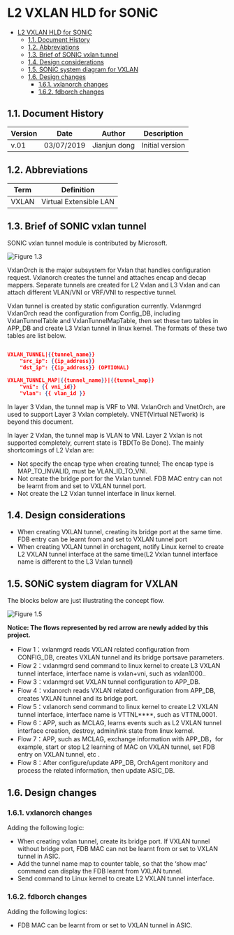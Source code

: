 # L2 VXLAN HLD for SONiC

<!-- TOC -->

- [L2 VXLAN HLD for SONiC](#l2-vxlan-hld-for-sonic)
  - [1.1. Document History](#11-document-history)
  - [1.2. Abbreviations](#12-abbreviations)
  - [1.3. Brief of SONIC vxlan tunnel](#13-brief-of-sonic-vxlan-tunnel)
  - [1.4. Design considerations](#14-design-considerations)
  - [1.5. SONiC system diagram for VXLAN](#15-sonic-system-diagram-for-vxlan)
  - [1.6. Design changes](#16-design-changes)
    - [1.6.1. vxlanorch changes](#161-vxlanorch-changes)
    - [1.6.2. fdborch changes](#162-fdborch-changes)

<!-- /TOC -->

## 1.1. Document History

Version | Date | Author | Description
---------|----------|---------|-----
v.01 | 03/07/2019 | Jianjun dong | Initial version

## 1.2. Abbreviations

Term | Definition
---------|----------
VXLAN | Virtual Extensible LAN

## 1.3. Brief of SONIC vxlan tunnel

SONIC vxlan tunnel module is contributed by Microsoft.

![Figure 1.3](https://github.com/shine4chen/SONiC/blob/l2-vxlan/images/l2_vxlan_hld/L2-vxlan-HLD-figure-1.3.png)

VxlanOrch is the major subsystem for Vxlan that handles configuration request. Vxlanorch creates the tunnel and attaches encap and decap mappers. Separate tunnels are created for L2 Vxlan and L3 Vxlan and can attach different VLAN/VNI or VRF/VNI to respective tunnel.

Vxlan tunnel is created by static configuration currently. Vxlanmgrd VxlanOrch read the configuration from Config_DB, including VxlanTunnelTable and VxlanTunnelMapTable, then set these two tables in APP_DB and create L3 Vxlan tunnel in linux kernel. The formats of these two tables are list below.

```json

VXLAN_TUNNEL|{{tunnel_name}}
    "src_ip": {{ip_address}}
    "dst_ip": {{ip_address}} (OPTIONAL)

VXLAN_TUNNEL_MAP|{{tunnel_name}}|{{tunnel_map}}
    "vni": {{ vni_id}}
    "vlan": {{ vlan_id }}

```

In layer 3 Vxlan, the tunnel map is VRF to VNI. VxlanOrch and VnetOrch, are used to support Layer 3 Vxlan completely. VNET(Virtual NETwork) is beyond this document.

In layer 2 Vxlan, the tunnel map is VLAN to VNI. Layer 2 Vxlan is not supported completely, current state is TBD(To Be Done). The mainly shortcomings of L2 Vxlan are:

- Not specify the encap type when creating tunnel; The encap type is MAP_TO_INVALID, must be VLAN_ID_TO_VNI.
- Not create the bridge port for the Vxlan tunnel. FDB MAC entry can not be learnt from and set to VXLAN tunnel port.
- Not create the L2 Vxlan tunnel interface in linux kernel.

## 1.4. Design considerations

- When creating VXLAN tunnel, creating its bridge port at the same time. FDB entry can be learnt from and set to VXLAN tunnel port
- When creating VXLAN tunnel in orchagent, notify Linux kernel to create L2 VXLAN tunnel interface at the same time(L2 Vxlan tunnel interface name is different to the L3 Vxlan tunnel)

## 1.5. SONiC system diagram for VXLAN

The blocks below are just illustrating the concept flow.

![Figure 1.5](https://github.com/shine4chen/SONiC/blob/l2-vxlan/images/l2_vxlan_hld/L2-vxlan-HLD-figure-1.5.png)

**Notice: The flows represented by red arrow are newly added by this project.**

- Flow 1：vxlanmgrd reads VXLAN related configuration from CONFIG_DB, creates VXLAN tunnel and its bridge portsave parameters.
- Flow 2：vxlanmgrd send command to linux kernel to create L3 VXLAN tunnel interface, interface name is vxlan+vni, such as vxlan1000..
- Flow 3：vxlanmgrd set VXLAN tunnel configuration to APP_DB.
- Flow 4：vxlanorch reads VXLAN related configuration from APP_DB, creates VXLAN tunnel and its bridge port.
- Flow 5：vxlanorch send command to linux kernel to create L2 VXLAN tunnel interface, interface name is VTTNL****, such as VTTNL0001.
- Flow 6：APP, such as MCLAG, learns events such as L2 VXLAN tunnel interface creation, destroy, admin/link state from linux kernel.
- Flow 7：APP, such as MCLAG, exchange information with APP_DB，for example, start or stop L2 learning of MAC on VXLAN tunnel,  set FDB entry on VXLAN tunnel, etc .
- Flow 8：After configure/update APP_DB, OrchAgent monitory and process the related information, then update ASIC_DB.

## 1.6. Design changes

### 1.6.1. vxlanorch changes

Adding the following logic:

- When creating vxlan tunnel, create its bridge port. If VXLAN tunnel without bridge port, FDB MAC can not be learnt from or set to VXLAN tunnel in ASIC.
- Add the tunnel name map to counter table, so that the ‘show mac’ command can display the FDB learnt from VXLAN tunnel.
- Send command to Linux kernel to create L2 VXLAN tunnel interface.

### 1.6.2. fdborch changes

Adding the following logics:

- FDB MAC can be learnt from or set to VXLAN tunnel in ASIC.

